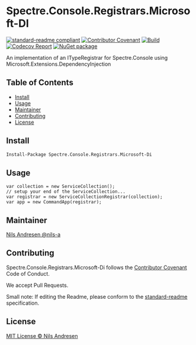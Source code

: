# Spectre.Console.Registrars.Microsoft-DI

[![standard-readme compliant][]][standard-readme]
[![Contributor Covenant][contrib-covenantimg]][contrib-covenant]
[![Build][githubimage]][githubbuild]
[![Codecov Report][codecovimage]][codecov]
[![NuGet package][nugetimage]][nuget]

An implementation of an ITypeRegistrar for Spectre.Console using Microsoft.Extensions.DependencyInjection

## Table of Contents

- [Install](#install)
- [Usage](#usage)
- [Maintainer](#maintainer)
- [Contributing](#contributing)
- [License](#license)

## Install

```ps
Install-Package Spectre.Console.Registrars.Microsoft-Di
```

## Usage

```
var collection = new ServiceCollection();
// setup your end of the ServiceCollection...
var registrar = new ServiceCollectionRegistrar(collection);
var app = new CommandApp(registrar);
```

## Maintainer

[Nils Andresen @nils-a][maintainer]

## Contributing

Spectre.Console.Registrars.Microsoft-Di follows the [Contributor Covenant][contrib-covenant] Code of Conduct.

We accept Pull Requests.

Small note: If editing the Readme, please conform to the [standard-readme][] specification.

## License

[MIT License © Nils Andresen][license]

[githubbuild]: https://github.com/nils-org/Spectre.Console.Registrars.Microsoft-Di/actions/workflows/build.yml?query=branch%3Adevelop
[githubimage]: https://github.com/nils-org/Spectre.Console.Registrars.Microsoft-Di/actions/workflows/build.yml/badge.svg?branch=develop
[codecov]: https://codecov.io/gh/nils-org/Spectre.Console.Registrars.Microsoft-Di
[codecovimage]: https://img.shields.io/codecov/c/github/nils-org/Spectre.Console.Registrars.Microsoft-Di.svg?logo=codecov&style=flat-square
[contrib-covenant]: https://www.contributor-covenant.org/version/2/0/code_of_conduct/
[contrib-covenantimg]: https://img.shields.io/badge/Contributor%20Covenant-v2.0%20adopted-ff69b4.svg
[maintainer]: https://github.com/nils-a
[nuget]: https://nuget.org/packages/Spectre.Console.Registrars.Microsoft-Di
[nugetimage]: https://img.shields.io/nuget/v/Spectre.Console.Registrars.Microsoft-Di.svg?logo=nuget&style=flat-square
[license]: LICENSE.txt
[standard-readme]: https://github.com/RichardLitt/standard-readme
[standard-readme compliant]: https://img.shields.io/badge/readme%20style-standard-brightgreen.svg?style=flat-square
[documentation]: https://nils-org.github.io/Spectre.Console.Registrars.Microsoft-Di/
[api]: https://cakebuild.net/api/Cake.SevenZip/